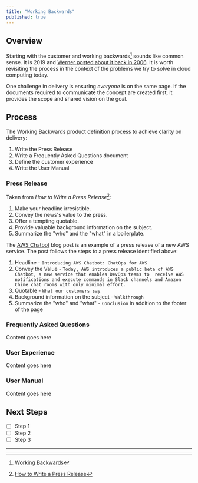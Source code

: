 ```yaml
---
title: "Working Backwards"
published: true
---
```


## Overview
Starting with the customer and working backwards[^1] sounds like common sense.  It is 2019 and [Werner posted about it back
in 2006][1].  It is worth revisiting the process in the context of the problems we try to solve in cloud computing today.

One challenge in delivery is ensuring _everyone_ is on the same page.  If the documents required to communicate the 
concept are created first, it provides the scope and shared vision on the goal.

## Process
The Working Backwards product definition process to achieve clarity on delivery:

1. Write the Press Release
1. Write a Frequently Asked Questions document
1. Define the customer experience
1. Write the User Manual

### Press Release
Taken from _How to Write a Press Release_[^2]:

1. Make your headline irresistible.
1. Convey the news's value to the press.
1. Offer a tempting quotable.
1. Provide valuable background information on the subject.
1. Summarize the "who" and the "what" in a boilerplate.

The [AWS Chatbot][3] blog post is an example of a press release of a new AWS service.  The post follows the steps to
a press release identified above:

1. Headline - `Introducing AWS Chatbot: ChatOps for AWS`
1. Convey the Value - `Today, AWS introduces a public beta of AWS Chatbot, a new service that enables DevOps teams to 
receive AWS notifications and execute commands in Slack channels and Amazon Chime chat rooms with only minimal effort.`
1. Quotable - `What our customers say`
1. Background information on the subject - `Walkthrough` 
1. Summarize the "who" and "what" - `Conclusion` in addition to the footer of the page 

### Frequently Asked Questions
Content goes here

### User Experience
Content goes here

### User Manual
Content goes here

## Next Steps

* [ ] Step 1
* [ ] Step 2
* [ ] Step 3

---
[^1]: [Working Backwards][1]
[^2]: [How to Write a Press Release][2]

[1]: https://www.allthingsdistributed.com/2006/11/working_backwards.html
[2]: https://blog.hubspot.com/marketing/press-release-template-ht
[3]: https://aws.amazon.com/blogs/devops/introducing-aws-chatbot-chatops-for-aws/
